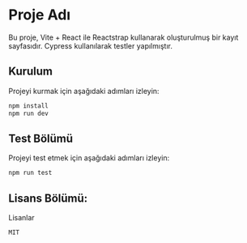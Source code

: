 # Proje Adı
Bu proje, Vite + React ile Reactstrap kullanarak oluşturulmuş bir kayıt sayfasıdır. Cypress kullanılarak testler yapılmıştır.

## Kurulum
Projeyi kurmak için aşağıdaki adımları izleyin:

```bash
npm install
npm run dev
```

## Test Bölümü
Projeyi test etmek için aşağıdaki adımları izleyin:

```bash
npm run test
```
## Lisans Bölümü:
Lisanlar

```markdown
MIT
```
